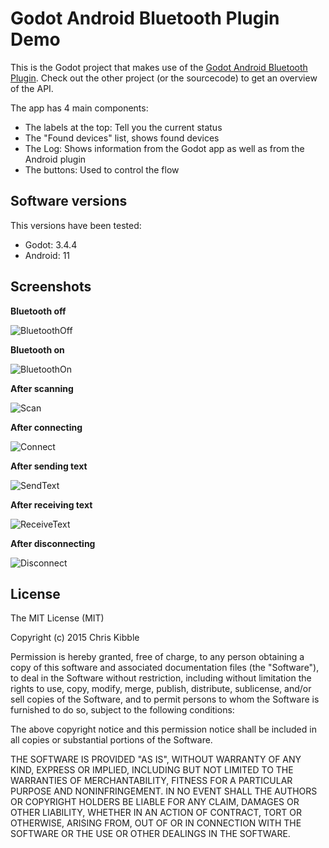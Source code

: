 # Godot Android Bluetooth Plugin Demo

This is the Godot project that makes use of the [Godot Android Bluetooth Plugin](https://github.com/pablojimenezmateo/GodotAndroidBluetoothPlugin). Check out the other project (or the sourcecode) to get an overview of the API.

The app has 4 main components:

* The labels at the top: Tell you the current status
* The "Found devices" list, shows found devices
* The Log: Shows information from the Godot app as well as from the Android plugin
* The buttons: Used to control the flow

## Software versions

This versions have been tested:

* Godot: 3.4.4
* Android: 11

## Screenshots

**Bluetooth off**

![BluetoothOff](images/BluetoothOff.jpg)

**Bluetooth on**

![BluetoothOn](images/BluetoothOn.jpg)

**After scanning**

![Scan](images/Scan.jpg)

**After connecting**

![Connect](images/Connect.jpg)

**After sending text**

![SendText](images/SendText.jpg)

**After receiving text**

![ReceiveText](images/ReceiveText.jpg)

**After disconnecting**

![Disconnect](images/Disconnect.jpg)


## License
 
The MIT License (MIT)

Copyright (c) 2015 Chris Kibble

Permission is hereby granted, free of charge, to any person obtaining a copy of this software and associated documentation files (the "Software"), to deal in the Software without restriction, including without limitation the rights to use, copy, modify, merge, publish, distribute, sublicense, and/or sell copies of the Software, and to permit persons to whom the Software is furnished to do so, subject to the following conditions:

The above copyright notice and this permission notice shall be included in all copies or substantial portions of the Software.

THE SOFTWARE IS PROVIDED "AS IS", WITHOUT WARRANTY OF ANY KIND, EXPRESS OR IMPLIED, INCLUDING BUT NOT LIMITED TO THE WARRANTIES OF MERCHANTABILITY, FITNESS FOR A PARTICULAR PURPOSE AND NONINFRINGEMENT. IN NO EVENT SHALL THE AUTHORS OR COPYRIGHT HOLDERS BE LIABLE FOR ANY CLAIM, DAMAGES OR OTHER LIABILITY, WHETHER IN AN ACTION OF CONTRACT, TORT OR OTHERWISE, ARISING FROM, OUT OF OR IN CONNECTION WITH THE SOFTWARE OR THE USE OR OTHER DEALINGS IN THE SOFTWARE.
